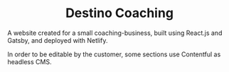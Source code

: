 
<h1 align="center">
  Destino Coaching
</h1>

<p> A website created for a small coaching-business, built using React.js and Gatsby, and deployed with Netlify.</p>

<p>In order to be editable by the customer, some sections use Contentful as headless CMS.</p>
